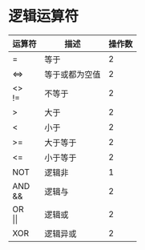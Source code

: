 # 逻辑运算符

运算符 | 描述 | 操作数
---|---|---
| = | 等于 | 2 |
| <=> | 等于或都为空值 | 2 |
| <> <br/> != | 不等于 | 2 |
| > | 大于 | 2 |
| < | 小于 | 2 |
| >= | 大于等于 | 2 |
| <= | 小于等于 | 2 |
| NOT | 逻辑非 | 1 |
| AND <br/> && | 逻辑与 | 2 |
| OR <br/> \|\| | 逻辑或 | 2 |
| XOR | 逻辑异或 | 2 |